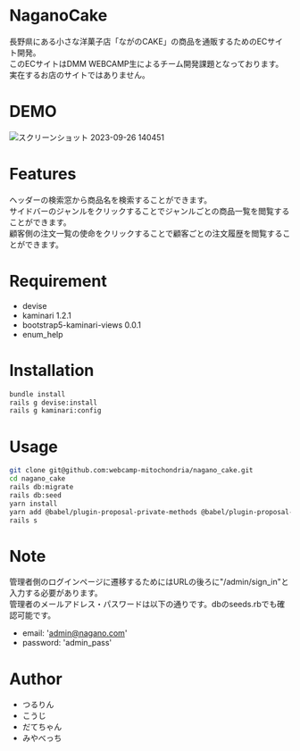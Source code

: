 # NaganoCake

長野県にある小さな洋菓子店「ながのCAKE」の商品を通販するためのECサイト開発。  
このECサイトはDMM WEBCAMP生によるチーム開発課題となっております。実在するお店のサイトではありません。
 
# DEMO

![スクリーンショット 2023-09-26 140451](https://github.com/webcamp-mitochondria/nagano_cake/assets/138319041/91c97f48-4b26-4ee9-a17c-6e8697af5768)
 
# Features
 
ヘッダーの検索窓から商品名を検索することができます。  
サイドバーのジャンルをクリックすることでジャンルごとの商品一覧を閲覧することができます。  
顧客側の注文一覧の使命をクリックすることで顧客ごとの注文履歴を閲覧することができます。
 
# Requirement
 
* devise
* kaminari 1.2.1
* bootstrap5-kaminari-views 0.0.1
* enum_help
 
# Installation
 
```bash
bundle install
rails g devise:install
rails g kaminari:config

```
 
# Usage
 
```bash
git clone git@github.com:webcamp-mitochondria/nagano_cake.git
cd nagano_cake
rails db:migrate
rails db:seed
yarn install
yarn add @babel/plugin-proposal-private-methods @babel/plugin-proposal-private-property-in-object
rails s
```
 
# Note
 
管理者側のログインページに遷移するためにはURLの後ろに"/admin/sign_in"と入力する必要があります。  
管理者のメールアドレス・パスワードは以下の通りです。dbのseeds.rbでも確認可能です。  

* email: 'admin@nagano.com'
* password: 'admin_pass'

# Author
 
* つるりん
* こうじ
* だてちゃん
* みやべっち
